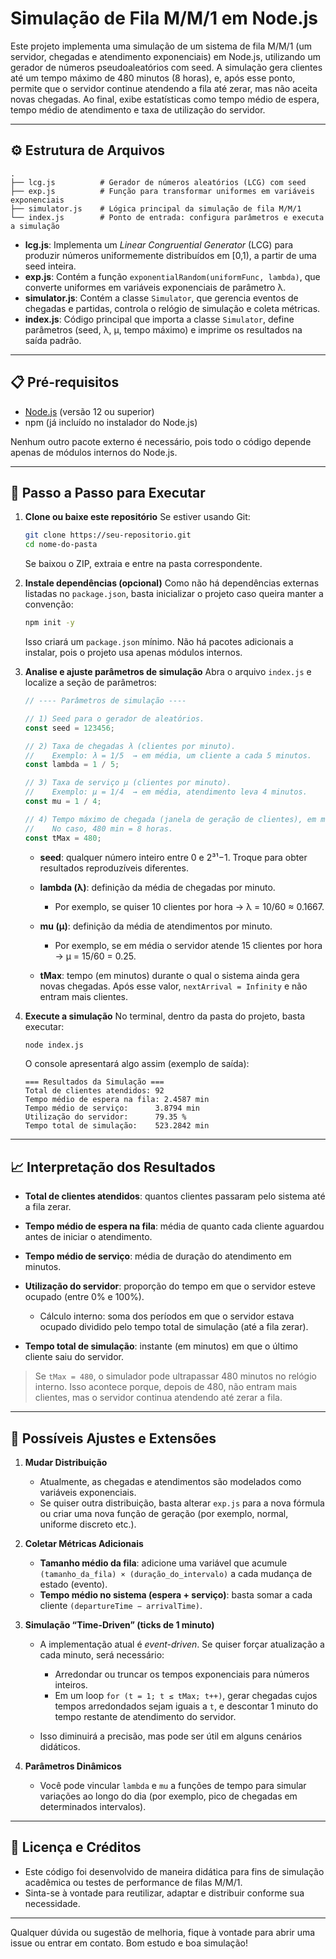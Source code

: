 # Simulação de Fila M/M/1 em Node.js

Este projeto implementa uma simulação de um sistema de fila M/M/1 (um servidor, chegadas e atendimento exponenciais) em Node.js, utilizando um gerador de números pseudoaleatórios com seed. A simulação gera clientes até um tempo máximo de 480 minutos (8 horas), e, após esse ponto, permite que o servidor continue atendendo a fila até zerar, mas não aceita novas chegadas. Ao final, exibe estatísticas como tempo médio de espera, tempo médio de atendimento e taxa de utilização do servidor.

---

## ⚙️ Estrutura de Arquivos

```text
.
├── lcg.js          # Gerador de números aleatórios (LCG) com seed
├── exp.js          # Função para transformar uniformes em variáveis exponenciais
├── simulator.js    # Lógica principal da simulação de fila M/M/1
└── index.js        # Ponto de entrada: configura parâmetros e executa a simulação
```

* **lcg.js**: Implementa um *Linear Congruential Generator* (LCG) para produzir números uniformemente distribuídos em \[0,1), a partir de uma seed inteira.
* **exp.js**: Contém a função `exponentialRandom(uniformFunc, lambda)`, que converte uniformes em variáveis exponenciais de parâmetro λ.
* **simulator.js**: Contém a classe `Simulator`, que gerencia eventos de chegadas e partidas, controla o relógio de simulação e coleta métricas.
* **index.js**: Código principal que importa a classe `Simulator`, define parâmetros (seed, λ, μ, tempo máximo) e imprime os resultados na saída padrão.

---

## 📋 Pré-requisitos

* [Node.js](https://nodejs.org/) (versão 12 ou superior)
* npm (já incluído no instalador do Node.js)

Nenhum outro pacote externo é necessário, pois todo o código depende apenas de módulos internos do Node.js.

---

## 🚀 Passo a Passo para Executar

1. **Clone ou baixe este repositório**
   Se estiver usando Git:

   ```bash
   git clone https://seu-repositorio.git
   cd nome-do-pasta
   ```

   Se baixou o ZIP, extraia e entre na pasta correspondente.

2. **Instale dependências (opcional)**
   Como não há dependências externas listadas no `package.json`, basta inicializar o projeto caso queira manter a convenção:

   ```bash
   npm init -y
   ```

   Isso criará um `package.json` mínimo. Não há pacotes adicionais a instalar, pois o projeto usa apenas módulos internos.

3. **Analise e ajuste parâmetros de simulação**
   Abra o arquivo `index.js` e localize a seção de parâmetros:

   ```js
   // ---- Parâmetros de simulação ----

   // 1) Seed para o gerador de aleatórios.
   const seed = 123456;

   // 2) Taxa de chegadas λ (clientes por minuto).
   //    Exemplo: λ = 1/5  → em média, um cliente a cada 5 minutos.
   const lambda = 1 / 5;

   // 3) Taxa de serviço μ (clientes por minuto).
   //    Exemplo: μ = 1/4  → em média, atendimento leva 4 minutos.
   const mu = 1 / 4;

   // 4) Tempo máximo de chegada (janela de geração de clientes), em minutos.
   //    No caso, 480 min = 8 horas.
   const tMax = 480;
   ```

   * **seed**: qualquer número inteiro entre 0 e 2³¹−1. Troque para obter resultados reproduzíveis diferentes.
   * **lambda (λ)**: definição da média de chegadas por minuto.

     * Por exemplo, se quiser 10 clientes por hora → λ = 10/60 ≈ 0.1667.
   * **mu (μ)**: definição da média de atendimentos por minuto.

     * Por exemplo, se em média o servidor atende 15 clientes por hora → μ = 15/60 = 0.25.
   * **tMax**: tempo (em minutos) durante o qual o sistema ainda gera novas chegadas. Após esse valor, `nextArrival = Infinity` e não entram mais clientes.

4. **Execute a simulação**
   No terminal, dentro da pasta do projeto, basta executar:

   ```bash
   node index.js
   ```

   O console apresentará algo assim (exemplo de saída):

   ```
   === Resultados da Simulação ===
   Total de clientes atendidos: 92
   Tempo médio de espera na fila: 2.4587 min
   Tempo médio de serviço:      3.8794 min
   Utilização do servidor:      79.35 %
   Tempo total de simulação:    523.2842 min
   ```

---

## 📈 Interpretação dos Resultados

* **Total de clientes atendidos**: quantos clientes passaram pelo sistema até a fila zerar.
* **Tempo médio de espera na fila**: média de quanto cada cliente aguardou antes de iniciar o atendimento.
* **Tempo médio de serviço**: média de duração do atendimento em minutos.
* **Utilização do servidor**: proporção do tempo em que o servidor esteve ocupado (entre 0% e 100%).

  * Cálculo interno: soma dos períodos em que o servidor estava ocupado dividido pelo tempo total de simulação (até a fila zerar).
* **Tempo total de simulação**: instante (em minutos) em que o último cliente saiu do servidor.

> Se `tMax = 480`, o simulador pode ultrapassar 480 minutos no relógio interno. Isso acontece porque, depois de 480, não entram mais clientes, mas o servidor continua atendendo até zerar a fila.

---

## 🔧 Possíveis Ajustes e Extensões

1. **Mudar Distribuição**

   * Atualmente, as chegadas e atendimentos são modelados como variáveis exponenciais.
   * Se quiser outra distribuição, basta alterar `exp.js` para a nova fórmula ou criar uma nova função de geração (por exemplo, normal, uniforme discreto etc.).

2. **Coletar Métricas Adicionais**

   * **Tamanho médio da fila**: adicione uma variável que acumule `(tamanho_da_fila) × (duração_do_intervalo)` a cada mudança de estado (evento).
   * **Tempo médio no sistema (espera + serviço)**: basta somar a cada cliente `(departureTime − arrivalTime)`.

3. **Simulação “Time-Driven” (ticks de 1 minuto)**

   * A implementação atual é *event-driven*. Se quiser forçar atualização a cada minuto, será necessário:

     * Arredondar ou truncar os tempos exponenciais para números inteiros.
     * Em um loop `for (t = 1; t ≤ tMax; t++)`, gerar chegadas cujos tempos arredondados sejam iguais a `t`, e descontar 1 minuto do tempo restante de atendimento do servidor.
   * Isso diminuirá a precisão, mas pode ser útil em alguns cenários didáticos.

4. **Parâmetros Dinâmicos**

   * Você pode vincular `lambda` e `mu` a funções de tempo para simular variações ao longo do dia (por exemplo, pico de chegadas em determinados intervalos).

---

## 📝 Licença e Créditos

* Este código foi desenvolvido de maneira didática para fins de simulação acadêmica ou testes de performance de filas M/M/1.
* Sinta-se à vontade para reutilizar, adaptar e distribuir conforme sua necessidade.

---

Qualquer dúvida ou sugestão de melhoria, fique à vontade para abrir uma issue ou entrar em contato. Bom estudo e boa simulação!

